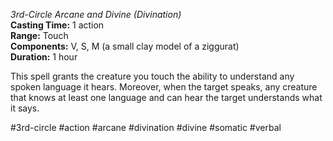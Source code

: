 *3rd-Circle Arcane and Divine (Divination)*    
**Casting Time:** 1 action    
**Range:** Touch  
**Components:** V, S, M (a small clay model of a ziggurat)  
**Duration:** 1 hour

This spell grants the creature you touch the ability to understand any spoken language it hears. Moreover, when the target speaks, any creature that knows at least one language and can hear the target understands what it says.

#3rd-circle #action #arcane #divination #divine #somatic #verbal
